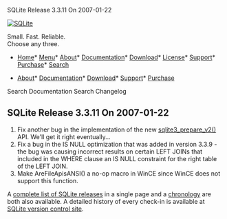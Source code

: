




SQLite Release 3\.3\.11 On 2007\-01\-22




[![SQLite](../images/sqlite370_banner.gif)](../index.html)


Small. Fast. Reliable.  
Choose any three.


* [Home](../index.html)* [Menu](javascript:void(0))* [About](../about.html)* [Documentation](../docs.html)* [Download](../download.html)* [License](../copyright.html)* [Support](../support.html)* [Purchase](../prosupport.html)* [Search](javascript:void(0))




* [About](../about.html)* [Documentation](../docs.html)* [Download](../download.html)* [Support](../support.html)* [Purchase](../prosupport.html)






Search Documentation
Search Changelog







## SQLite Release 3\.3\.11 On 2007\-01\-22

1. Fix another bug in the implementation of the new
[sqlite3\_prepare\_v2()](../c3ref/prepare.html) API.
We'll get it right eventually...
2. Fix a bug in the IS NULL optimization that was added in version 3\.3\.9 \-
the bug was causing incorrect results on certain LEFT JOINs that included
in the WHERE clause an IS NULL constraint for the right table of the
LEFT JOIN.
3. Make AreFileApisANSI() a no\-op macro in WinCE since WinCE does not
support this function.



A [complete list of SQLite releases](../changes.html)
 in a single page and a [chronology](../chronology.html) are both also available.
 A detailed history of every
 check\-in is available at
 [SQLite version control site](https://www.sqlite.org/src/timeline).


